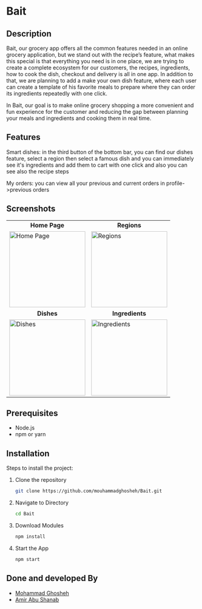 # Bait

## Description
Bait, our grocery app offers all the common features needed in an online grocery application, but we stand out with the recipe’s feature,
what makes this special is that everything you need is in one place, we are trying to create a complete ecosystem for our customers, the recipes, ingredients,
how to cook the dish, checkout and delivery is all in one app. In addition to that, we are planning to add a make your own dish feature,
where each user can create a template of his favorite meals to prepare where they can order its ingredients repeatedly with one click.

In Bait, our goal is to make online grocery shopping a more convenient and fun experience for the customer and reducing the gap between planning your meals and ingredients and cooking them in real time.


## Features
Smart dishes: in the third button of the bottom bar, you can find our dishes feature, select a region then select a famous dish and you can immediately see it's ingredients and add them to cart with one click and also you can see also the recipe steps

My orders: you can view all your previous and current orders in profile->previous orders

## Screenshots
<div align="center">
  <table>
    <tr>
      <td align="center"><b>Home Page</b></td>
      <td align="center"><b>Regions</b></td>
    </tr>
    <tr>
      <td><img src="https://github.com/mouhammadghosheh/Bait/blob/master/Screenshots/WhatsApp%20Image%202024-07-23%20at%2011.45.53%20PM.jpeg" alt="Home Page" width="200"/></td>
      <td><img src="https://github.com/mouhammadghosheh/Bait/blob/master/Screenshots/WhatsApp%20Image%202024-07-23%20at%2011.45.53%20PM%20(1).jpeg" alt="Regions" width="200"/></td>
    </tr>
    <tr>
      <td align="center"><b>Dishes</b></td>
      <td align="center"><b>Ingredients</b></td>
    </tr>
    <tr>
      <td><img src="https://github.com/mouhammadghosheh/Bait/blob/master/Screenshots/WhatsApp%20Image%202024-07-23%20at%2011.45.53%20PM%20(2).jpeg" alt="Dishes" width="200"/></td>
      <td><img src="https://github.com/mouhammadghosheh/Bait/blob/master/Screenshots/WhatsApp%20Image%202024-07-23%20at%2011.45.53%20PM%20(3).jpeg" alt="Ingredients" width="200"/></td>
    </tr>
  </table>
</div>


## Prerequisites
- Node.js
- npm or yarn

## Installation
Steps to install the project:
1. Clone the repository
   ```bash
   git clone https://github.com/mouhammadghosheh/Bait.git
2. Navigate to Directory
   ```bash
   cd Bait
3. Download Modules
   ```bash
   npm install

4. Start the App
   ```bash
   npm start


## Done and developed By
- [Mohammad Ghosheh](https://github.com/mouhammadghosheh)
- [Amir Abu Shanab](https://github.com/amirshanab)
